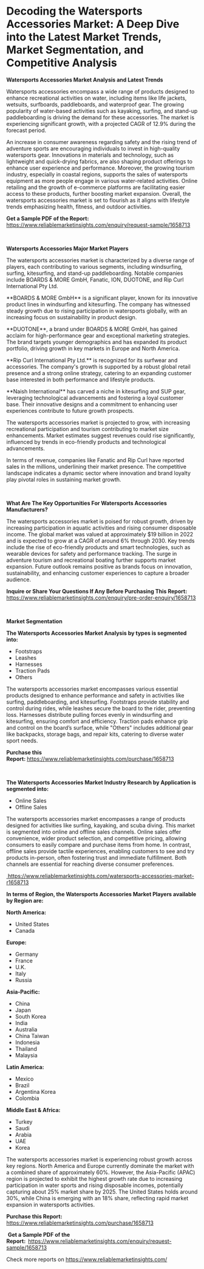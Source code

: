 <p><h1>Decoding the Watersports Accessories Market: A Deep Dive into the Latest Market Trends, Market Segmentation, and Competitive Analysis</h1></p><p><strong>Watersports Accessories Market Analysis and Latest Trends</strong></p>
<p><p>Watersports accessories encompass a wide range of products designed to enhance recreational activities on water, including items like life jackets, wetsuits, surfboards, paddleboards, and waterproof gear. The growing popularity of water-based activities such as kayaking, surfing, and stand-up paddleboarding is driving the demand for these accessories. The market is experiencing significant growth, with a projected CAGR of 12.9% during the forecast period. </p><p>An increase in consumer awareness regarding safety and the rising trend of adventure sports are encouraging individuals to invest in high-quality watersports gear. Innovations in materials and technology, such as lightweight and quick-drying fabrics, are also shaping product offerings to enhance user experience and performance. Moreover, the growing tourism industry, especially in coastal regions, supports the sales of watersports equipment as more people engage in various water-related activities. Online retailing and the growth of e-commerce platforms are facilitating easier access to these products, further boosting market expansion. Overall, the watersports accessories market is set to flourish as it aligns with lifestyle trends emphasizing health, fitness, and outdoor activities.</p></p>
<p><strong>Get a Sample PDF of the Report:&nbsp;</strong> <a href="https://www.reliablemarketinsights.com/enquiry/request-sample/1658713?utm_campaign=3206&utm_medium=2&utm_source=Github&utm_content=ia&utm_term=04042025&utm_id=watersports-accessories">https://www.reliablemarketinsights.com/enquiry/request-sample/1658713</a></p>
<p>&nbsp;</p>
<p><strong>Watersports Accessories Major Market Players</strong></p>
<p><p>The watersports accessories market is characterized by a diverse range of players, each contributing to various segments, including windsurfing, surfing, kitesurfing, and stand-up paddleboarding. Notable companies include BOARDS & MORE GmbH, Fanatic, ION, DUOTONE, and Rip Curl International Pty Ltd.</p><p>**BOARDS & MORE GmbH** is a significant player, known for its innovative product lines in windsurfing and kitesurfing. The company has witnessed steady growth due to rising participation in watersports globally, with an increasing focus on sustainability in product design.</p><p>**DUOTONE**, a brand under BOARDS & MORE GmbH, has gained acclaim for high-performance gear and exceptional marketing strategies. The brand targets younger demographics and has expanded its product portfolio, driving growth in key markets in Europe and North America.</p><p>**Rip Curl International Pty Ltd.** is recognized for its surfwear and accessories. The company's growth is supported by a robust global retail presence and a strong online strategy, catering to an expanding customer base interested in both performance and lifestyle products. </p><p>**Naish International** has carved a niche in kitesurfing and SUP gear, leveraging technological advancements and fostering a loyal customer base. Their innovative designs and a commitment to enhancing user experiences contribute to future growth prospects.</p><p>The watersports accessories market is projected to grow, with increasing recreational participation and tourism contributing to market size enhancements. Market estimates suggest revenues could rise significantly, influenced by trends in eco-friendly products and technological advancements.</p><p>In terms of revenue, companies like Fanatic and Rip Curl have reported sales in the millions, underlining their market presence. The competitive landscape indicates a dynamic sector where innovation and brand loyalty play pivotal roles in sustaining market growth.</p></p>
<p>&nbsp;</p>
<p><strong>What Are The Key Opportunities For Watersports Accessories Manufacturers?</strong></p>
<p><p>The watersports accessories market is poised for robust growth, driven by increasing participation in aquatic activities and rising consumer disposable income. The global market was valued at approximately $19 billion in 2022 and is expected to grow at a CAGR of around 6% through 2030. Key trends include the rise of eco-friendly products and smart technologies, such as wearable devices for safety and performance tracking. The surge in adventure tourism and recreational boating further supports market expansion. Future outlook remains positive as brands focus on innovation, sustainability, and enhancing customer experiences to capture a broader audience.</p></p>
<p><strong>Inquire or Share Your Questions If Any Before Purchasing This Report:</strong> <a href="https://www.reliablemarketinsights.com/enquiry/pre-order-enquiry/1658713?utm_campaign=3206&utm_medium=2&utm_source=Github&utm_content=ia&utm_term=04042025&utm_id=watersports-accessories">https://www.reliablemarketinsights.com/enquiry/pre-order-enquiry/1658713</a></p>
<p>&nbsp;</p>
<p><strong>Market Segmentation</strong></p>
<p><strong>The Watersports Accessories Market Analysis by types is segmented into:</strong></p>
<p><ul><li>Footstraps</li><li>Leashes</li><li>Harnesses</li><li>Traction Pads</li><li>Others</li></ul></p>
<p><p>The watersports accessories market encompasses various essential products designed to enhance performance and safety in activities like surfing, paddleboarding, and kitesurfing. Footstraps provide stability and control during rides, while leashes secure the board to the rider, preventing loss. Harnesses distribute pulling forces evenly in windsurfing and kitesurfing, ensuring comfort and efficiency. Traction pads enhance grip and control on the board’s surface, while "Others" includes additional gear like backpacks, storage bags, and repair kits, catering to diverse water sport needs.</p></p>
<p><strong>Purchase this Report:&nbsp;</strong><a href="https://www.reliablemarketinsights.com/purchase/1658713?utm_campaign=3206&utm_medium=2&utm_source=Github&utm_content=ia&utm_term=04042025&utm_id=watersports-accessories">https://www.reliablemarketinsights.com/purchase/1658713</a></p>
<p>&nbsp;</p>
<p><strong>The Watersports Accessories Market Industry Research by Application is segmented into:</strong></p>
<p><ul><li>Online Sales</li><li>Offline Sales</li></ul></p>
<p><p>The watersports accessories market encompasses a range of products designed for activities like surfing, kayaking, and scuba diving. This market is segmented into online and offline sales channels. Online sales offer convenience, wider product selection, and competitive pricing, allowing consumers to easily compare and purchase items from home. In contrast, offline sales provide tactile experiences, enabling customers to see and try products in-person, often fostering trust and immediate fulfillment. Both channels are essential for reaching diverse consumer preferences.</p></p>
<p><a href="https://www.reliablemarketinsights.com/watersports-accessories-market-r1658713?utm_campaign=3206&utm_medium=2&utm_source=Github&utm_content=ia&utm_term=04042025&utm_id=watersports-accessories">&nbsp;https://www.reliablemarketinsights.com/watersports-accessories-market-r1658713</a></p>
<p><strong>In terms of Region, the Watersports Accessories Market Players available by Region are:</strong></p>
<p>
    <p> <strong> North America: </strong>
        <ul>
            <li>United States</li>
            <li>Canada</li>
        </ul>
        </p> 
    <p> <strong> Europe: </strong>
        <ul>
            <li>Germany</li>
            <li>France</li>
            <li>U.K.</li>
            <li>Italy</li>
            <li>Russia</li>
        </ul>
        </p> 
    <p> <strong> Asia-Pacific: </strong>
        <ul>
            <li>China</li>
            <li>Japan</li>
            <li>South Korea</li>
            <li>India</li>
            <li>Australia</li>
            <li>China Taiwan</li>
            <li>Indonesia</li>
            <li>Thailand</li>
            <li>Malaysia</li>
        </ul>
        </p> 
    <p> <strong> Latin America: </strong>
        <ul>
            <li>Mexico</li>
            <li>Brazil</li>
            <li>Argentina Korea</li>
            <li>Colombia</li>
        </ul>
        </p> 
    <p> <strong> Middle East & Africa: </strong>
        <ul>
            <li>Turkey</li>
            <li>Saudi</li>
            <li>Arabia</li>
            <li>UAE</li>
            <li>Korea</li>
        </ul>
    </p>
    </p>
<p><p>The watersports accessories market is experiencing robust growth across key regions. North America and Europe currently dominate the market with a combined share of approximately 60%. However, the Asia-Pacific (APAC) region is projected to exhibit the highest growth rate due to increasing participation in water sports and rising disposable incomes, potentially capturing about 25% market share by 2025. The United States holds around 30%, while China is emerging with an 18% share, reflecting rapid market expansion in watersports activities.</p></p>
<p><strong>Purchase this Report: </strong><a href="https://www.reliablemarketinsights.com/purchase/1658713?utm_campaign=3206&utm_medium=2&utm_source=Github&utm_content=ia&utm_term=04042025&utm_id=watersports-accessories">https://www.reliablemarketinsights.com/purchase/1658713</a></p>
<p>&nbsp;<strong>Get a Sample PDF of the Report:&nbsp;&nbsp;</strong><a href="https://www.reliablemarketinsights.com/enquiry/request-sample/1658713?utm_campaign=3206&utm_medium=2&utm_source=Github&utm_content=ia&utm_term=04042025&utm_id=watersports-accessories">https://www.reliablemarketinsights.com/enquiry/request-sample/1658713</a></p>
<p><strong></strong></p>
<p>Check more reports on <a href="https://www.reliablemarketinsights.com/?utm_campaign=3206&utm_medium=2&utm_source=Github&utm_content=ia&utm_term=04042025&utm_id=watersports-accessories">https://www.reliablemarketinsights.com/</a></p>